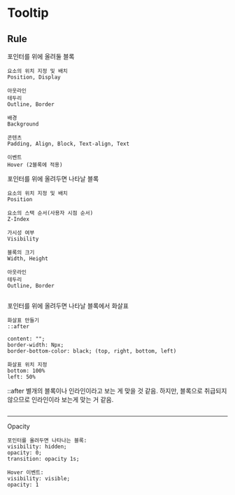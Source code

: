 # Tooltip

## Rule

포인터를 위에 올려둘 블록

```
요소의 위치 지정 및 배치
Position, Display

아웃라인
테두리
Outline, Border

배경
Background

콘텐츠
Padding, Align, Block, Text-align, Text

이벤트
Hover (2블록에 적용)
```

포인터를 위에 올려두면 나타날 블록

```
요소의 위치 지정 및 배치
Position

요소의 스택 순서(사용자 시점 순서)
Z-Index

가시성 여부
Visibility

블록의 크기
Width, Height

아웃라인
테두리
Outline, Border


```

포인터를 위에 올려두면 나타날 블록에서 화살표

```
화살표 만들기
::after

content: "";
border-width: Npx;
border-bottom-color: black; (top, right, bottom, left)

화살표 위치 지정
bottom: 100%
left: 50%
```

::after
별개의 블록이나 인라인이라고 보는 게 맞을 것 같음.
하지만, 블록으로 취급되지 않으므로 인라인이라 보는게 맞는 거 같음.

```

```

<hr>

Opacity

```
포인터를 올려두면 나타나는 블록:
visibility: hidden;
opacity: 0;
transition: opacity 1s;

Hover 이벤트:
visibility: visible;
opacity: 1
```
